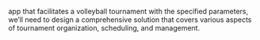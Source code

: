app that facilitates a volleyball tournament with the specified parameters, we’ll need to design a comprehensive solution that covers various aspects of tournament organization, scheduling, and management. 
